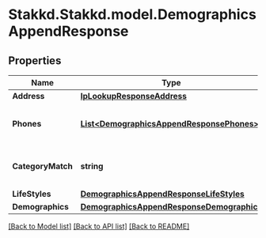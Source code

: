 # Stakkd.Stakkd.model.DemographicsAppendResponse

## Properties

Name | Type | Description | Notes
------------ | ------------- | ------------- | -------------
**Address** | [**IpLookupResponseAddress**](IpLookupResponseAddress.md) |  | [optional] 
**Phones** | [**List&lt;DemographicsAppendResponsePhones&gt;**](DemographicsAppendResponsePhones.md) | An array of related phone numbers. | [optional] 
**CategoryMatch** | **string** | The type of match the data represents. | [optional] 
**LifeStyles** | [**DemographicsAppendResponseLifeStyles**](DemographicsAppendResponseLifeStyles.md) |  | [optional] 
**Demographics** | [**DemographicsAppendResponseDemographics**](DemographicsAppendResponseDemographics.md) |  | [optional] 

[[Back to Model list]](../README.md#documentation-for-models) [[Back to API list]](../README.md#documentation-for-api-endpoints) [[Back to README]](../README.md)

